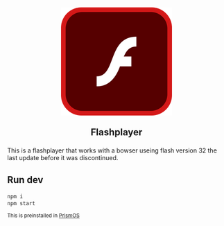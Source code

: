 <h2 align="center">
  <img src="./icon.png">
  
  Flashplayer
</h2>

This is a flashplayer that works with a bowser useing flash version 32 the last update before it was discontinued.

## Run dev

```
npm i
npm start
```

<sup>This is preinstalled in [PrismOS](https://github.com/PrismNet)</sub>

